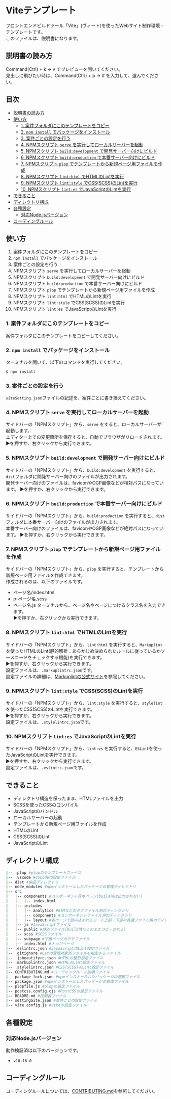 # Viteテンプレート<!-- omit in toc -->
フロントエンドビルドツール「Vite」(ヴィート)を使ったWebサイト制作環境・テンプレートです。  
このファイルは、説明書になります。

## 説明書の読み方
Command(Ctrl) + k → v でプレビューを開いてください。  
見出しに飛びたい時は、Command(Ctrl) + p → # を入力して、選んでください。

## 目次<!-- omit in toc -->
- [説明書の読み方](#説明書の読み方)
- [使い方](#使い方)
  - [1. 案件フォルダにこのテンプレートをコピー](#1-案件フォルダにこのテンプレートをコピー)
  - [2. `npm install` でパッケージをインストール](#2-npm-install-でパッケージをインストール)
  - [3. 案件ごとの設定を行う](#3-案件ごとの設定を行う)
  - [4. NPMスクリプト `serve` を実行してローカルサーバーを起動](#4-npmスクリプト-serve-を実行してローカルサーバーを起動)
  - [5. NPMスクリプト `build:development` で開発サーバー向けにビルド](#5-npmスクリプト-builddevelopment-で開発サーバー向けにビルド)
  - [6. NPMスクリプト `build:production` で本番サーバー向けにビルド](#6-npmスクリプト-buildproduction-で本番サーバー向けにビルド)
  - [7. NPMスクリプト `plop` でテンプレートから新規ページ用ファイルを作成](#7-npmスクリプト-plop-でテンプレートから新規ページ用ファイルを作成)
  - [8. NPMスクリプト `lint:html` でHTMLのLintを実行](#8-npmスクリプト-linthtml-でhtmlのlintを実行)
  - [9. NPMスクリプト `lint:style` でCSS(SCSS)のLintを実行](#9-npmスクリプト-lintstyle-でcssscssのlintを実行)
  - [10. NPMスクリプト `lint:es` でJavaScriptのLintを実行](#10-npmスクリプト-lintes-でjavascriptのlintを実行)
- [できること](#できること)
- [ディレクトリ構成](#ディレクトリ構成)
- [各種設定](#各種設定)
  - [対応Node.jsバージョン](#対応nodejsバージョン)
- [コーディングルール](#コーディングルール)

## 使い方
1. 案件フォルダにこのテンプレートをコピー
2. `npm install` でパッケージをインストール
3. 案件ごとの設定を行う
4. NPMスクリプト `serve` を実行してローカルサーバーを起動
5. NPMスクリプト `build:development` で開発サーバー向けにビルド
6. NPMスクリプト `build:production` で本番サーバー向けにビルド
7. NPMスクリプト `plop` でテンプレートから新規ページ用ファイルを作成
8. NPMスクリプト `lint:html` でHTMLのLintを実行
9. NPMスクリプト `lint:style` でCSS(SCSS)のLintを実行
10. NPMスクリプト `lint:es` でJavaScriptのLintを実行

### 1. 案件フォルダにこのテンプレートをコピー
案件フォルダにこのテンプレートをコピーしてください。  

### 2. `npm install` でパッケージをインストール
ターミナルを開いて、以下のコマンドを実行してください。
``` bash
$ npm install
```
### 3. 案件ごとの設定を行う
`siteSetting.json`ファイルの記述を、案件ごとに書き換えてください。
### 4. NPMスクリプト `serve` を実行してローカルサーバーを起動
サイドバーの「NPMスクリプト」から、`serve` をすると、ローカルサーバーが起動します。  
エディター上での変更箇所を保存すると、自動でブラウザがリロードされます。  
▶️を押すか、右クリックから実行できます。
### 5. NPMスクリプト `build:development` で開発サーバー向けにビルド
サイドバーの「NPMスクリプト」から、`build:development` を実行すると、`dist`フォルダに開発サーバー向けのファイルが出力されます。  
開発サーバー向けのファイルは、faviconやOGP画像などが相対パスになっています。
▶️を押すか、右クリックから実行できます。
### 6. NPMスクリプト `build:production` で本番サーバー向けにビルド
サイドバーの「NPMスクリプト」から、`build:production` を実行すると、`dist`フォルダに本番サーバー向けのファイルが出力されます。  
本番サーバー向けのファイルは、faviconやOGP画像などが絶対パスになっています。
▶️を押すか、右クリックから実行できます。
### 7. NPMスクリプト `plop` でテンプレートから新規ページ用ファイルを作成
サイドバーの「NPMスクリプト」から、`plop` を実行すると、テンプレートから新規ページ用ファイルを作成できます。  
作成されるのは、以下のファイルです。
- ページ名/index.html
- p-ページ名.scss
- ページ名.js
ターミナルから、ページ名やページにつけるクラス名を入力できます。  
▶️を押すか、右クリックから実行できます。
### 8. NPMスクリプト `lint:html` でHTMLのLintを実行
サイドバーの「NPMスクリプト」から、`lint:html` を実行すると、`Markuplint`を使ったHTMLのLint(静的解析：あらかじめ決められたルールに従っているかソースコードをチェックする機能)を実行できます。  
▶️を押すか、右クリックから実行できます。  
設定ファイルは、`.markuplintrc.json`です。  
設定ファイルの詳細は、[Markuplintの公式サイト](https://markuplint.dev/ja/)を参照してください。
### 9. NPMスクリプト `lint:style` でCSS(SCSS)のLintを実行
サイドバーの「NPMスクリプト」から、`lint:style` を実行すると、`stylelint`を使ったCSS(SCSS)のLintを実行できます。  
▶️を押すか、右クリックから実行できます。  
設定ファイルは、`.stylelintrc.json`です。
### 10. NPMスクリプト `lint:es` でJavaScriptのLintを実行
サイドバーの「NPMスクリプト」から、`lint:es` を実行すると、`ESLint`を使ったJavaScriptのLintを実行できます。  
▶️を押すか、右クリックから実行できます。  
設定ファイルは、`.eslintrc.json`です。

## できること
- ディレクトリ構造を保ったまま、HTMLファイルを出力
- SCSSを使ったCSSのコンパイル
- JavaScriptのバンドル
- ローカルサーバーの起動
- テンプレートから新規ページ用ファイルを作成
- HTMLのLint
- CSS(SCSS)のLint
- JavaScriptのLint

## ディレクトリ構成
``` bash
|-- .plop #plopのテンプレートファイル
|-- .vscode #VSCodeの設定ファイル
|-- dist #納品ディレクトリ
|-- node_modules #npmインストールしたパッケージの管理ディレクトリ
|-- src
|   |-- components #コンポーネント見本ページ(build時は出力されない)
|   |   |-- index.html
|   |-- includes
|   |   |-- analytics #GTMなどのタグファイル用のディレクトリ
|   |   |-- components #コンポーネントファイル用のディレクトリ
|   |   |-- layout #各ページで読み込まれるコード上部・下部の共通ファイル用のディレクトリ
|   |-- js #JavaScriptファイル
|   |-- public #静的ファイル(build時にそのままコピーされる)
|   |-- scss #SCSSファイル
|   |-- subpage #下層ページのデモファイル
|   |-- index.html #トップページ
|-- .eslintrc.json #JavaScriptのLint設定ファイル
|-- .gitignore #Gitの管理対象外ファイルを指定するファイル
|-- .jsbeautifyrc.json #HTMLの整形設定ファイル
|-- .markuplintrc.json #HTMLのLint設定ファイル
|-- .stylelintrc.json #CSS(SCSS)のLint設定ファイル
|-- CONTRIBUTING.md #コーディングルール説明ファイル
|-- package-lock.json #npmインストールしたパッケージの管理ファイル
|-- package.json #npmインストールしたパッケージの管理ファイル
|-- plopfile.js #plopの設定ファイル
|-- postcss.config.cjs #PostCSSの設定ファイル
|-- README.md #説明書ファイル
|-- settingSite.json #案件ごとの設定ファイル
|-- vite.config.js #Viteの設定ファイル
```

## 各種設定
### 対応Node.jsバージョン
動作検証済は以下のバージョンです。
- `v18.16.0`

## コーディングルール
コーディングルールについては、[CONTRIBUTING.md](./CONTRIBUTING.md)を参照してください。